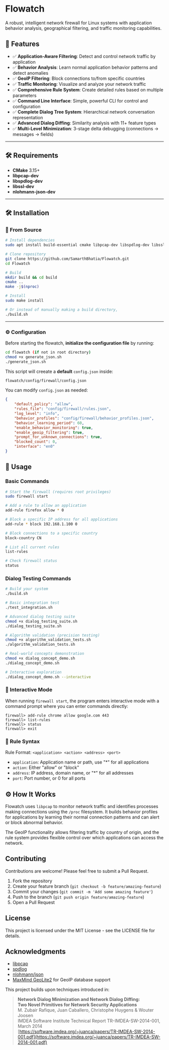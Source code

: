 # Flowatch

A robust, intelligent network firewall for Linux systems with application behavior analysis, geographical filtering, and traffic monitoring capabilities.

## 🚀 Features
- ✅ **Application-Aware Filtering**: Detect and control network traffic by application  
- ✅ **Behavior Analysis**: Learn normal application behavior patterns and detect anomalies  
- ✅ **GeoIP Filtering**: Block connections to/from specific countries  
- ✅ **Traffic Monitoring**: Visualize and analyze your network traffic  
- ✅ **Comprehensive Rule System**: Create detailed rules based on multiple parameters  
- ✅ **Command Line Interface**: Simple, powerful CLI for control and configuration  
- ✅ **Complete Dialog Tree System**: Hierarchical network conversation representation  
- ✅ **Advanced Dialog Diffing**: Similarity analysis with 11+ feature types  
- ✅ **Multi-Level Minimization**: 3-stage delta debugging (connections → messages → fields)

---

## 🛠️ Requirements
- **CMake** 3.15+
- **libpcap-dev**
- **libspdlog-dev**
- **libssl-dev**
- **nlohmann-json-dev**

---

## 🛠️ Installation
### 🔹 From Source
```bash
# Install dependencies
sudo apt install build-essential cmake libpcap-dev libspdlog-dev libssl-dev nlohmann-json3-dev

# Clone repository
git clone https://github.com/SamarthBhatia/Flowatch.git
cd Flowatch

# Build
mkdir build && cd build
cmake ..
make -j$(nproc)

# Install
sudo make install

# Or instead of manually making a build directory,
./build.sh
```

---

### ⚙️ Configuration

Before starting the flowatch, **initialize the configuration file** by running:

```bash
cd flowatch (if not in root directory)
chmod +x generate_json.sh
./generate_json.sh
```

This script will creeate a **default** `config.json` inside: 
```bash
flowatch/config/firewall/config.json
```

You can modify `config.json` as needed:

```json
{
    "default_policy": "allow",
    "rules_file": "config/firewall/rules.json",
    "log_level": "info",
    "behavior_profiles": "config/firewall/behavior_profiles.json",
    "behavior_learning_period": 60,
    "enable_behavior_monitoring": true,
    "enable_geoip_filtering": true,
    "prompt_for_unknown_connections": true,
    "blocked_count": 0,
    "interface": "en0"
}
```

## 🚀 Usage

### Basic Commands

```bash
# Start the firewall (requires root privileges)
sudo firewall start

# Add a rule to allow an application
add-rule firefox allow * 0

# Block a specific IP address for all applications
add-rule * block 192.168.1.100 0

# Block connections to a specific country
block-country CN

# List all current rules
list-rules

# Check firewall status
status
```

### Dialog Testing Commands

```bash
# Build your system
./build.sh

# Basic integration test
./test_integration.sh

# Advanced dialog testing suite
chmod +x dialog_testing_suite.sh
./dialog_testing_suite.sh

# Algorithm validation (precision testing)
chmod +x algorithm_validation_tests.sh
./algorithm_validation_tests.sh

# Real-world concepts demonstration
chmod +x dialog_concept_demo.sh
./dialog_concept_demo.sh

# Interactive exploration
./dialog_concept_demo.sh --interactive
```
### 📌 Interactive Mode

When running `firewall start`, the program enters interactive mode with a command prompt where you can enter commands directly:

```
firewall> add-rule chrome allow google.com 443
firewall> list-rules
firewall> status
firewall> exit
```

### 📜 Rule Syntax

Rule Format: `<application> <action> <address> <port>`

- `application`: Application name or path, use "*" for all applications
- `action`: Either "allow" or "block"
- `address`: IP address, domain name, or "*" for all addresses
- `port`: Port number, or 0 for all ports

## ⚙️ How It Works

Flowatch uses `libpcap` to monitor network traffic and identifies processes making connections using the `/proc` filesystem. It builds behavior profiles for applications by learning their normal connection patterns and can alert or block abnormal behavior.

The GeoIP functionality allows filtering traffic by country of origin, and the rule system provides flexible control over which applications can access the network.

## Contributing

Contributions are welcome! Please feel free to submit a Pull Request.

1. Fork the repository
2. Create your feature branch (`git checkout -b feature/amazing-feature`)
3. Commit your changes (`git commit -m 'Add some amazing feature'`)
4. Push to the branch (`git push origin feature/amazing-feature`)
5. Open a Pull Request

## License

This project is licensed under the MIT License - see the LICENSE file for details.

## Acknowledgments

- [libpcap](https://www.tcpdump.org/)
- [spdlog](https://github.com/gabime/spdlog)
- [nlohmann/json](https://github.com/nlohmann/json)
- [MaxMind GeoLite2](https://dev.maxmind.com/geoip/geoip2/geolite2/) for GeoIP database support

This project builds upon techniques introduced in:

> **Network Dialog Minimization and Network Dialog Diffing:  
> Two Novel Primitives for Network Security Applications**  
> M. Zubair Rafique, Juan Caballero, Christophe Huygens & Wouter Joosen  
> IMDEA Software Institute Technical Report TR-IMDEA-SW-2014-001, March 2014  
> [https://software.imdea.org/~juanca/papers/TR-IMDEA-SW-2014-001.pdf](https://software.imdea.org/~juanca/papers/TR-IMDEA-SW-2014-001.pdf)
